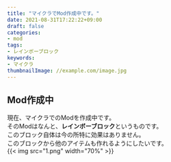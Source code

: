```yaml
---
title: "マイクラでMod作成中です。"
date: 2021-08-31T17:22:22+09:00
draft: false
categories:
- mod
tags:
- レインボーブロック
keywords:
- マイクラ
thumbnailImage: //example.com/image.jpg
---
```

## Mod作成中
現在、マイクラでのModを作成中です。  
そのModはなんと、**レインボーブロック**というものです。  
このブロック自体は今の所特に効果はありません。  
このブロックから他のアイテムも作れるようにしたいです。  
{{< img src="1.png" width="70%" >}}  

